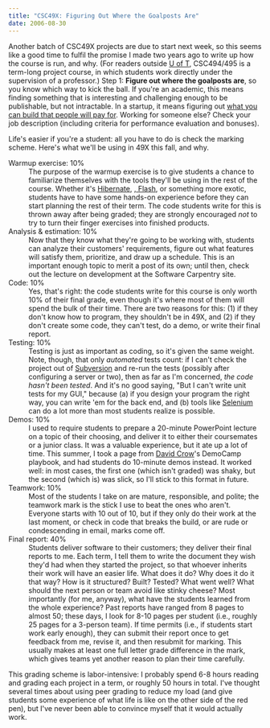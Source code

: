 ```yaml
---
title: "CSC49X: Figuring Out Where the Goalposts Are"
date: 2006-08-30
---
```

Another batch of CSC49X projects are due to start next week, so this seems like a good time to fulfil the promise I made two years ago to write up how the course is run, and why. (For readers outside <a href="http://www.cs.utoronto.ca">U of T</a>, CSC494/495 is a term-long project course, in which students work directly under the supervision of a professor.)
Step 1: <strong>Figure out where the goalposts are</strong>, so you know which way to kick the ball.  If you're an academic, this means finding something that is interesting and challenging enough to be publishable, but not intractable.  In a startup, it means figuring out <a href="http://www.ericsink.com/Marketing_for_Geeks.html">what you can build that people will pay for</a>.  Working for someone else? Check your job description (including criteria for performance evaluation and bonuses).

Life's easier if you're a student: all you have to do is check the marking scheme.  Here's what we'll be using in 49X this fall, and why.

<dl>
<dt>Warmup exercise: 10%</dt> <dd> The purpose of the warmup exercise is to give students a chance to familiarize themselves with the tools they'll be using in the rest of the course.  Whether it's <a href="http://www.hibernate.org">Hibernate</a>, <a href="http://www.turbogears.org">, </a><a href="http://www.adobe.com/devnet/flash/">Flash</a>, or something more exotic, students have to have some hands-on experience before they can start planning the rest of their term.  The code students write for this is thrown away after being graded; they are strongly encouraged <em>not</em> to try to turn their finger exercises into finished products. </dd>
<dt>Analysis & estimation: 10%</dt> <dd> Now that they know what they're going to be working with, students can analyze their customers' requirements, figure out what features will satisfy them, prioritize, and draw up a schedule.  This is an important enough topic to merit a post of its own; until then, check out the lecture on development at the Software Carpentry site. </dd>
<dt>Code: 10%</dt> <dd> Yes, that's right: the code students write for this course is only worth 10% of their final grade, even though it's where most of them will spend the bulk of their time.  There are two reasons for this: (1) if they don't know how to program, they shouldn't be in 49X, and (2) if they don't create some code, they can't test, do a demo, or write their final report. </dd>
<dt>Testing: 10%</dt> <dd> Testing is just as important as coding, so it's given the same weight. Note, though, that only <em>automated</em> tests count: if I can't check the project out of <a href="http://subversion.tigris.org">Subversion</a> and re-run the tests (possibly after configuring a server or two), then as far as I'm concerned, <em>the code hasn't been tested</em>.  And it's no good saying, "But I can't write unit tests for my GUI," because (a) if you design your program the right way, you can write 'em for the back end, and (b) tools like <a href="http://www.openqa.org/selenium">Selenium</a> can do a lot more than most students realize is possible. </dd>
<dt>Demos: 10%</dt> <dd> I used to require students to prepare a 20-minute PowerPoint lecture on a topic of their choosing, and deliver it to either their coursemates or a junior class.  It was a valuable experience, but it ate up a lot of time.  This summer, I took a page from <a href="http://davidcrow.ca/">David Crow</a>'s DemoCamp playbook, and had students do 10-minute demos instead.  It worked well: in most cases, the first one (which isn't graded) was shaky, but the second (which is) was slick, so I'll stick to this format in future. </dd>
<dt>Teamwork: 10%</dt> <dd> Most of the students I take on are mature, responsible, and polite; the teamwork mark is the stick I use to beat the ones who aren't. Everyone starts with 10 out of 10, but if they only do their work at the last moment, or check in code that breaks the build, or are rude or condescending in email, marks come off. </dd>
<dt>Final report: 40%</dt> <dd> Students deliver software to their customers; they deliver their final reports to me.  Each term, I tell them to write the document they wish they'd had when they started the project, so that whoever inherits their work will have an easier life.  What does it do?  Why does it do it that way?  How is it structured?  Built?  Tested?  What went well? What should the next person or team avoid like stinky cheese?  Most importantly (for me, anyway), what have the students learned from the whole experience?  Past reports have ranged from 8 pages to almost 50; these days, I look for 8-10 pages per student (i.e., roughly 25 pages for a 3-person team).  If time permits (i.e., if students start work early enough), they can submit their report once to get feedback from me, revise it, and then resubmit for marking.  This usually makes at least one full letter grade difference in the mark, which gives teams yet another reason to plan their time carefully. </dd>
</dl>

This grading scheme is labor-intensive: I probably spend 6-8 hours reading and grading each project in a term, or roughly 50 hours in total.  I've thought several times about using peer grading to reduce my load (and give students some experience of what life is like on the other side of the red pen), but I've never been able to convince myself that it would actually work.

